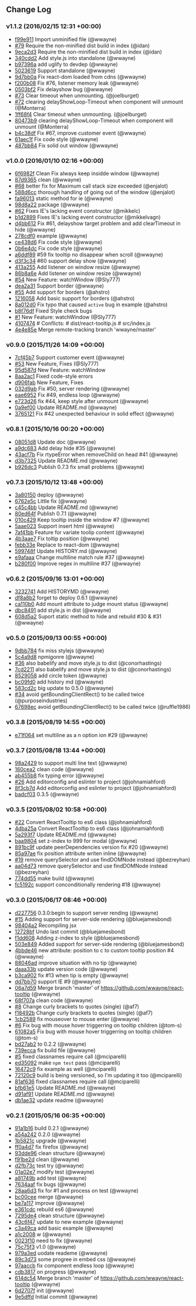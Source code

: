 ## Change Log

### v1.1.2 (2016/02/15 12:31 +00:00)
- [f99e911](https://github.com/wwayne/react-tooltip/commit/f99e91167db1a0723e84699b6184056dd25748c0) Import unminified file (@wwayne)
- [#79](https://github.com/wwayne/react-tooltip/pull/79) Require the non-minified dist build in index (@idan)
- [9eca2d3](https://github.com/wwayne/react-tooltip/commit/9eca2d345cb220080209d92d811b618e0a16987f) Require the non-minified dist build in index (@idan)
- [340cdd2](https://github.com/wwayne/react-tooltip/commit/340cdd256472b7ff4c8327543aff80bf901cd09d) Add style.js into standalone (@wwayne)
- [b97396a](https://github.com/wwayne/react-tooltip/commit/b97396a4ebcb6d070dc719b2a3ba1688d5691f8c) add uglify to devdep (@wwayne)
- [5023619](https://github.com/wwayne/react-tooltip/commit/50236199220b133f58ffca90dd12910bc47a4737) Support standalone (@wwayne)
- [9d7bb0a](https://github.com/wwayne/react-tooltip/commit/9d7bb0a5af9888150cac579d21c0c6eb54e09faf) Fix react-dom loaded from cdns (@wwayne)
- [f200b08](https://github.com/wwayne/react-tooltip/commit/f200b085a6d89c47843c3238f28a08620cfdc9fe) Fix #76, listener memory leak (@wwayne)
- [0503bf2](https://github.com/wwayne/react-tooltip/commit/0503bf2d5ccfa79d2c65f9a58a72ea1c9448fc7c) Fix delayshow bug (@wwayne)
- [#73](https://github.com/wwayne/react-tooltip/pull/73) Clear timeout when unmounting. (@joelburget)
- [#72](https://github.com/wwayne/react-tooltip/pull/72) clearing delayShowLoop-Timeout when component will unmount (@Monterra)
- [1ff68f4](https://github.com/wwayne/react-tooltip/commit/1ff68f4e522ca18a11e9fb442860955eca77694e) Clear timeout when unmounting. (@joelburget)
- [80473b9](https://github.com/wwayne/react-tooltip/commit/80473b902f61e85b1f27f818e4310cf09efc0465) clearing delayShowLoop-Timeout when component will unmount (@Monterra)
- [b4c38df](https://github.com/wwayne/react-tooltip/commit/b4c38df1ac5f96f8f3e70a9686ade454879bb0f9) Fix #67, improve customer event (@wwayne)
- [61aec1f](https://github.com/wwayne/react-tooltip/commit/61aec1fb95a4ab5599fa168da53cb62788d3f293) Fix code style (@wwayne)
- [487bb84](https://github.com/wwayne/react-tooltip/commit/487bb84263c961689f36b024b80c387598407f3e) Fix solid out window (@wwayne)

### v1.0.0 (2016/01/10 02:16 +00:00)
- [6f6982f](https://github.com/wwayne/react-tooltip/commit/6f6982f0fdb84994f3da34c22c0a648ed07d1e32) Clean Fix always keep insidde window (@wwayne)
- [87d9365](https://github.com/wwayne/react-tooltip/commit/87d936541725b183b11bf262eb55763b423ba835) clean (@wwayne)
- [#68](https://github.com/wwayne/react-tooltip/pull/68) better fix for Maximum call stack size exceeded (@enjalot)
- [588d6cc](https://github.com/wwayne/react-tooltip/commit/588d6cc899f479b5e444a36954a0f798690cb587) thorough handling of going out of the window (@enjalot)
- [fa96013](https://github.com/wwayne/react-tooltip/commit/fa96013bd58ec76cac68e2496bbfc47580494490) static method for ie (@wwayne)
- [98d8a22](https://github.com/wwayne/react-tooltip/commit/98d8a220d72b5718eff3ab687f7d29a968dde6e3) package (@wwayne)
- [#62](https://github.com/wwayne/react-tooltip/pull/62) Fixes IE's lacking event constructor (@mikkelc)
- [b1d2899](https://github.com/wwayne/react-tooltip/commit/b1d2899a22d419a5481726094d3f1bf13d9b2534) Fixes IE's lacking event constructor (@mikkelvagn)
- [d4bb612](https://github.com/wwayne/react-tooltip/commit/d4bb61207a90c49e98eb38e34ec1328907e5c365) Fix #61, delayshow target problem and add clearTimeout in hide (@wwayne)
- [278cdf0](https://github.com/wwayne/react-tooltip/commit/278cdf02aed7923070fdb66ef3a79e3a73347b46) example (@wwayne)
- [ce438d6](https://github.com/wwayne/react-tooltip/commit/ce438d687e6c6e4b7f74d91f50a93e8b8e099434) Fix code style (@wwayne)
- [0b6e4dc](https://github.com/wwayne/react-tooltip/commit/0b6e4dc0f649f36499ac6a9018f3719566031edd) Fix code style (@wwayne)
- [a6ddf89](https://github.com/wwayne/react-tooltip/commit/a6ddf895b8f50649fb81060842e76ebdd54f483f) #59 fix tooltip no disappear  when scroll (@wwayne)
- [d3f3c34](https://github.com/wwayne/react-tooltip/commit/d3f3c345a4fdc9c951bdff98fd698d87c00fb41c) #60 support delay show (@wwayne)
- [413a255](https://github.com/wwayne/react-tooltip/commit/413a255b0ad734bfc2530ef57aba03c56e3e0d36) Add listener on window resize (@wwayne)
- [86b8a6e](https://github.com/wwayne/react-tooltip/commit/86b8a6ec424f9c6d3599a148986fdfd13b872a76) Add listener on window resize (@wwayne)
- [#54](https://github.com/wwayne/react-tooltip/pull/54) New Feature: watchWindow (@Sly777)
- [dea2a31](https://github.com/wwayne/react-tooltip/commit/dea2a317a03b927ad50fd392a35884c4e077ed64) Support border (@wwayne)
- [#55](https://github.com/wwayne/react-tooltip/pull/55) Add support for borders (@ahstro)
- [1216058](https://github.com/wwayne/react-tooltip/commit/12160588bccaeece7c0d4ac7ef0eaa22c559dd28) Add basic support for borders (@ahstro)
- [8a012d0](https://github.com/wwayne/react-tooltip/commit/8a012d0145ceeb5d504cebaecc7cf56c22b54564) Fix typo that caused `active` bug in example (@ahstro)
- [b8f76df](https://github.com/wwayne/react-tooltip/commit/b8f76df00a28648ba28ae00169520bb656ca8600) Fixed Style check bugs
- [#1](https://github.com/wwayne/react-tooltip/pull/1) New Feature: watchWindow (@Sly777)
- [4107474](https://github.com/wwayne/react-tooltip/commit/410747454387be7872abb12faa9a8e530c8d5245) # Conflicts: #	dist/react-tooltip.js #	src/index.js
- [4e4e85e](https://github.com/wwayne/react-tooltip/commit/4e4e85e88b7eaa23a4cb054797ba34b22fb4a9f0) Merge remote-tracking branch 'wwayne/master'

### v0.9.0 (2015/11/26 14:09 +00:00)
- [7cf45b7](https://github.com/wwayne/react-tooltip/commit/7cf45b78728241106d1b98a8aa9caf4c9fbd0703) Support customer event (@wwayne)
- [#53](https://github.com/wwayne/react-tooltip/pull/53) New Feature, Fixes (@Sly777)
- [95d587d](https://github.com/wwayne/react-tooltip/commit/95d587d859fe8d0d934602f68e5e1b82e8ca22bb) New Feature: watchWindow
- [8aa2ac1](https://github.com/wwayne/react-tooltip/commit/8aa2ac1e78f9ab82f844a311c7accd663defa09e) Fixed code-style errors
- [d906fab](https://github.com/wwayne/react-tooltip/commit/d906fab9e6f6d3d91b209a89127f1bfd9a3b4627) New Feature, Fixes
- [032d9ab](https://github.com/wwayne/react-tooltip/commit/032d9ab95f6c48ac8b86a4c007b3fecc059eed4f) Fix #50, server rendering (@wwayne)
- [eae6952](https://github.com/wwayne/react-tooltip/commit/eae69527413fd90dade6c04f4fe16a8bc846b7f3) Fix #49, endless loop (@wwayne)
- [e723d26](https://github.com/wwayne/react-tooltip/commit/e723d268fd777d5be9f302baa2072ff43c3f93ef) fix #44, keep style after unmount (@wwayne)
- [0a9ef00](https://github.com/wwayne/react-tooltip/commit/0a9ef000c356b847f2641c3b3fbc5296836bab9e) Update README.md (@wwayne)
- [3765121](https://github.com/wwayne/react-tooltip/commit/3765121369c1ce856a06cb6446938eb954319597) Fix #42 unexpected behaviour in solid effect (@wwayne)

### v0.8.1 (2015/10/16 00:20 +00:00)
- [08051d8](https://github.com/wwayne/react-tooltip/commit/08051d8054fef42a96b28037b5a2d7e817a72a38) Update doc (@wwayne)
- [a9dc683](https://github.com/wwayne/react-tooltip/commit/a9dc6831777b4633a700fb7b6f200a933ccd51c6) Add delay hide #35 (@wwayne)
- [43acf7b](https://github.com/wwayne/react-tooltip/commit/43acf7b06f362ce50093133ac26771d3854f6e85) Fix rtypeError when removeChild on head #41 (@wwayne)
- [d3b7325](https://github.com/wwayne/react-tooltip/commit/d3b7325bf37572c25b48ff699e89dead99bda03f) Update README.md (@wwayne)
- [b926dc3](https://github.com/wwayne/react-tooltip/commit/b926dc343a655d4025e6931028add73d25bd2263) Publish 0.7.3 fix small problems (@wwayne)

### v0.7.3 (2015/10/12 13:48 +00:00)
- [3a80150](https://github.com/wwayne/react-tooltip/commit/3a801509a4ddfedabe7572b1f9d007a32a2de3ed) deploy (@wwayne)
- [6762e5c](https://github.com/wwayne/react-tooltip/commit/6762e5cdc9620227095e54627aa2d1b20272e95f) Little fix (@wwayne)
- [c45c4bb](https://github.com/wwayne/react-tooltip/commit/c45c4bb891ef2ccf55cb7b6511ed5a0b204dd6f2) Update README.md (@wwayne)
- [80ed64f](https://github.com/wwayne/react-tooltip/commit/80ed64f74490bffd73c0cc2d8ce5f11c7b126047) Publish 0.7.1 (@wwayne)
- [010c429](https://github.com/wwayne/react-tooltip/commit/010c42964dcaaf35e59a86c0a4dde0e28464f9ca) Keep tooltip inside the window #7 (@wwayne)
- [5aae023](https://github.com/wwayne/react-tooltip/commit/5aae0235d46dd97310237808ad2432813cff1a44) Support insert html (@wwayne)
- [7af41bb](https://github.com/wwayne/react-tooltip/commit/7af41bb51c4966b120613c1e5de1582c0c8f6c17) Feature for variate toolip content (@wwayne)
- [4b3aae7](https://github.com/wwayne/react-tooltip/commit/4b3aae7df139b736f8abf101181780eab524ab05) Fix toltip position (@wwayne)
- [febb33e](https://github.com/wwayne/react-tooltip/commit/febb33eb0db1ae2884de5340d5eba781ac3d7bc9) Replace to react-dom (@wwayne)
- [599748f](https://github.com/wwayne/react-tooltip/commit/599748fba887506a38f6e9f7355b8c1c0c89a04c) Update HISTORY.md (@wwayne)
- [e9afaaa](https://github.com/wwayne/react-tooltip/commit/e9afaaa6a00e68f7ac00d7eba08690cc9e31c4b5) Change multiline match rule #37 (@wwayne)
- [b280f00](https://github.com/wwayne/react-tooltip/commit/b280f00932027ccac12c9c8d3385d8dbb72cc79f) Improve regex in multiline #37 (@wwayne)

### v0.6.2 (2015/09/16 13:01 +00:00)
- [3232741](https://github.com/wwayne/react-tooltip/commit/3232741ed18008ed1e14a03db6062f162b5df6a9) Add HISTORYMD (@wwayne)
- [df8a8b2](https://github.com/wwayne/react-tooltip/commit/df8a8b2c8dfc8093f632029b224b8acdd42fa465) forget to deploy 0.6.1 (@wwayne)
- [ca110b0](https://github.com/wwayne/react-tooltip/commit/ca110b0f3c44b96294d1c552496cd12257238956) Add mount attribute to judge mount status (@wwayne)
- [dbc8491](https://github.com/wwayne/react-tooltip/commit/dbc849127bb90500d3690cef447fddea60585e95) add style.js in dist (@wwayne)
- [608d5a2](https://github.com/wwayne/react-tooltip/commit/608d5a21d1fff47952a1e8f606e2e6be28096a21) Suport static method to hide and rebuild #30 & #31 (@wwayne)

### v0.5.0 (2015/09/13 00:55 +00:00)
- [9dbb784](https://github.com/wwayne/react-tooltip/commit/9dbb7840be4b70ae58da24ff2858bc84793c0f12) fix miss stylejs (@wwayne)
- [5c4a9d8](https://github.com/wwayne/react-tooltip/commit/5c4a9d81636f1f9d9b4efb82c5b6043a3286db2c) npmigonre (@wwayne)
- [#36](https://github.com/wwayne/react-tooltip/pull/36) also babelify and move style.js to dist (@conorhastings)
- [7cd2211](https://github.com/wwayne/react-tooltip/commit/7cd221178d214ed508b773cb4f208364181d4c93) also babelify and move style.js to dist (@conorhastings)
- [8529058](https://github.com/wwayne/react-tooltip/commit/8529058711e8b76915e7f40e6e88f2e4eec4d353) add circle token (@wwayne)
- [bc09fd0](https://github.com/wwayne/react-tooltip/commit/bc09fd053d67174addc70c475ffb97128f796ddf) add history md (@wwayne)
- [583cd2c](https://github.com/wwayne/react-tooltip/commit/583cd2c6017326340b340917be4a72e96145746e) big update to 0.5.0 (@wwayne)
- [#34](https://github.com/wwayne/react-tooltip/pull/34) avoid getBoundingClientRect() to be called twice (@purposeindustries)
- [67698ec](https://github.com/wwayne/react-tooltip/commit/67698ec1b517637fd57c5c1a4e9937837ca93704) avoid getBoundingClientRect() to be called twice (@ruffle1986)

### v0.3.8 (2015/08/19 14:55 +00:00)
- [e71f064](https://github.com/wwayne/react-tooltip/commit/e71f064a39d82464068078a38d8a9cd1a0325f53) set multiline as a n option ion #29 (@wwayne)

### v0.3.7 (2015/08/18 13:44 +00:00)
- [98a2429](https://github.com/wwayne/react-tooltip/commit/98a24290d0ff07a592449c63ae618371012e8099) to support multi line text (@wwayne)
- [160cea2](https://github.com/wwayne/react-tooltip/commit/160cea2bc400835fa202e8b51d0520d3826f6f7c) clean code (@wwayne)
- [ab455b8](https://github.com/wwayne/react-tooltip/commit/ab455b8ba5e5f167fb579abab5b71598f2a156e5) fix typing error (@wwayne)
- [#26](https://github.com/wwayne/react-tooltip/pull/26) Add editorconfig and eslinter to project (@johnamiahford)
- [8f3cb7d](https://github.com/wwayne/react-tooltip/commit/8f3cb7d6bcf70ea81a66ea560c3b386c3a95a192) Add editorconfig and eslinter to project (@johnamiahford)
- [badcf03](https://github.com/wwayne/react-tooltip/commit/badcf03ccae165a07dc9b15f0569c6fc6e1a0fa3) 0.3.5 (@wwayne)

### v0.3.5 (2015/08/02 10:58 +00:00)
- [#22](https://github.com/wwayne/react-tooltip/pull/22) Convert ReactTooltip to es6 class (@johnamiahford)
- [4dba25a](https://github.com/wwayne/react-tooltip/commit/4dba25a51c054782c3b1d3cedc3101cca7b1f70b) Convert ReactTooltip to es6 class (@johnamiahford)
- [5a293f7](https://github.com/wwayne/react-tooltip/commit/5a293f706c4cede3ae4784595f2fb520dcc0a3e0) Update README.md (@wwayne)
- [baa9804](https://github.com/wwayne/react-tooltip/commit/baa9804db6d520e06f321f1cdc0b55df85abb423) set z-index to 999 for modal (@wwayne)
- [891bc9f](https://github.com/wwayne/react-tooltip/commit/891bc9fe27f318f1b2c7b8e3989ac36f6f4b09fb) update peerDependencies version fix #20 (@wwayne)
- [85a97ae](https://github.com/wwayne/react-tooltip/commit/85a97ae2b13f440207df8dc4e22c9998b26b047b) fix position attribute writen inline (@wwayne)
- [#19](https://github.com/wwayne/react-tooltip/pull/19) remove querySelector and use findDOMNode instead (@bezreyhan)
- [aa04d73](https://github.com/wwayne/react-tooltip/commit/aa04d73a42d1f871ec376257c3d10642e161dc27) remove querySelector and use findDOMNode instead (@bezreyhan)
- [774dd55](https://github.com/wwayne/react-tooltip/commit/774dd550e8494de280322605048f4a984eab4e3c) make build (@wwayne)
- [fc5192c](https://github.com/wwayne/react-tooltip/commit/fc5192c777acc87ab5e9fa3f9e73c5d6cef7bb5c) support conconditionally rendering #18 (@wwayne)

### v0.3.0 (2015/06/17 08:46 +00:00)
- [d227756](https://github.com/wwayne/react-tooltip/commit/d227756e3260e28b1e65c77af696e644a2558e04) 0.3.0:begin to support server rending (@wwayne)
- [#15](https://github.com/wwayne/react-tooltip/pull/15) Adding support for server-side rendering (@bluejamesbond)
- [98404a2](https://github.com/wwayne/react-tooltip/commit/98404a270662ccd04837a9e38f0507dc8ab4ddb3) Recompiling jsx
- [12728bf](https://github.com/wwayne/react-tooltip/commit/12728bf61e027db2a36d44f8eec3ad922054c597) Undo last commit (@bluejamesbond)
- [f1dd608](https://github.com/wwayne/react-tooltip/commit/f1dd6087b2580fe34624e21a8398ed4dbdb2b499) Adding z-index to style (@bluejamesbond)
- [503e849](https://github.com/wwayne/react-tooltip/commit/503e849a8d5358d596be5308f9536e5656a8362d) Added support for server-side rendering (@bluejamesbond)
- [4bbde46](https://github.com/wwayne/react-tooltip/commit/4bbde46304f0ab80dfde9dc0b3ba03d5f4f2b7ac) new attribute: position to c to custom tooltip position #4 (@wwayne)
- [88046ad](https://github.com/wwayne/react-tooltip/commit/88046ade4696b055dc75f419f887e5c1f70dbffb) improve situation with no tip (@wwayne)
- [daaa33b](https://github.com/wwayne/react-tooltip/commit/daaa33b01c0329ea01fc1436a2262f6bfb762272) update version code (@wwayne)
- [b3ca902](https://github.com/wwayne/react-tooltip/commit/b3ca9020fd8c6478fb0e57ebdaa39d28991038ab) fix #13 when tip is empty (@wwayne)
- [dd7bb70](https://github.com/wwayne/react-tooltip/commit/dd7bb70968029455bebb9d693c4fd8508d74eaec) support IE #9 (@wwayne)
- [06a7d59](https://github.com/wwayne/react-tooltip/commit/06a7d59f8f960f152f1660e9c40ac17013640b11) Merge branch 'master' of https://github.com/wwayne/react-tooltip (@wwayne)
- [68f707a](https://github.com/wwayne/react-tooltip/commit/68f707a38ea0c4f57ec4db6cd2eaf1c89d270c96) clean code (@wwayne)
- [#8](https://github.com/wwayne/react-tooltip/pull/8) Change curly brackets to quotes (single) (@af7)
- [f18492b](https://github.com/wwayne/react-tooltip/commit/f18492b23688ff7fa22eb03bd7b017e9b113844f) Change curly brackets to quotes (single) (@af7)
- [1cb2589](https://github.com/wwayne/react-tooltip/commit/1cb2589f9ff790cbd98d9c0f4e6d57d80fa9de71) fix mouseover to mouse enter (@wwayne)
- [#6](https://github.com/wwayne/react-tooltip/pull/6) Fix bug with mouse hover triggerring on tooltip children (@tom-s)
- [61082a5](https://github.com/wwayne/react-tooltip/commit/61082a56dd6fbfce92c51e2f271847905a5960c8) Fix bug with mouse hover triggerring on tooltip children (@tom-s)
- [bd27ab2](https://github.com/wwayne/react-tooltip/commit/bd27ab2ce17d38ce4d1f6927a70a90f44127705f) to 0.2.2 (@wwayne)
- [739ecca](https://github.com/wwayne/react-tooltip/commit/739ecca856e63585a21942a6fd28edd3714a0a62) fix build file (@wwayne)
- [#5](https://github.com/wwayne/react-tooltip/pull/5) fixed classnames require call (@mciparelli)
- [ed35092](https://github.com/wwayne/react-tooltip/commit/ed350920aeb0c1d8ca20cb5267544f966073e84d) make `npm test` pass (@mciparelli)
- [16472c9](https://github.com/wwayne/react-tooltip/commit/16472c9c3a7b521ae611bc1587455e1b79f113bb) fix example as well (@mciparelli)
- [72120c9](https://github.com/wwayne/react-tooltip/commit/72120c942bebda226430b0dd1ecc8fe4120fe52c) build is being versioned, so I'm updating it too (@mciparelli)
- [81af636](https://github.com/wwayne/react-tooltip/commit/81af63608ef389d595762f5730880f4d20503684) fixed classnames require call (@mciparelli)
- [bfb61e5](https://github.com/wwayne/react-tooltip/commit/bfb61e5349e5f59626b103e9ed49471ee02aaba3) Update README.md (@wwayne)
- [d91af91](https://github.com/wwayne/react-tooltip/commit/d91af91558e173a331e8c249824ff1aff6f3689a) Update README.md (@wwayne)
- [db1ae32](https://github.com/wwayne/react-tooltip/commit/db1ae3232e6e3372dc6cf846312d58853743b3f1) update readme (@wwayne)

### v0.2.1 (2015/05/16 06:35 +00:00)
- [91a1b16](https://github.com/wwayne/react-tooltip/commit/91a1b16b4a46f1abcf6663c38e0b1f9d342f31d6) build 0.2.1 (@wwayne)
- [a54a242](https://github.com/wwayne/react-tooltip/commit/a54a2425c8fbb704b8fe311d1cf6cff2a1acc1e2) 0.2.0 (@wwayne)
- [1b5821c](https://github.com/wwayne/react-tooltip/commit/1b5821c27c9a0142fb69dfa3261356fb6c224f2d) upgrade (@wwayne)
- [ff0a4d7](https://github.com/wwayne/react-tooltip/commit/ff0a4d72f3c8956962a51163d8abe706e1a5cfd8) fix firefox (@wwayne)
- [93dde96](https://github.com/wwayne/react-tooltip/commit/93dde96686dd083c4ec0074b5e8afdcf3c42fd67) clean structure (@wwayne)
- [f91be2d](https://github.com/wwayne/react-tooltip/commit/f91be2dd28949ddcd928e9f46ce2d931326fb120) clean (@wwayne)
- [d2fb73c](https://github.com/wwayne/react-tooltip/commit/d2fb73c41c8c747a5602eb72e959cacc7c4597fa) test try (@wwayne)
- [01a02e7](https://github.com/wwayne/react-tooltip/commit/01a02e71b758c9c5db7c50c95c7e0df867f02ebe) modify test (@wwayne)
- [a81749b](https://github.com/wwayne/react-tooltip/commit/a81749b5f09d570ed836fe28bbf80005af10ee0b) add test (@wwayne)
- [7634aaf](https://github.com/wwayne/react-tooltip/commit/7634aaf2d2f61a1c9f3143c2d134b9989f1b40dd) fix bugs (@wwayne)
- [28aa6d3](https://github.com/wwayne/react-tooltip/commit/28aa6d38580b49baca9015aeb1d788182c5de67e) fix for #1 and process on test (@wwayne)
- [bc00cee](https://github.com/wwayne/react-tooltip/commit/bc00cee92d9aa4672d2bbfbcffb5a0b89ddaec28) merge (@wwayne)
- [be7a117](https://github.com/wwayne/react-tooltip/commit/be7a117a4c932b20fc786cc19ef83b73579976e8) improve (@wwayne)
- [e361cdc](https://github.com/wwayne/react-tooltip/commit/e361cdca72f26ae0579c5bbc5beaa9f737d711ba) rebuild es6 (@wwayne)
- [7295de4](https://github.com/wwayne/react-tooltip/commit/7295de493abe40bc29b31e421ee94a00ae8a0194) clean structure (@wwayne)
- [43c6f47](https://github.com/wwayne/react-tooltip/commit/43c6f47dc11e857bae68b3c68a1b7b1b2d7e25fb) update to new example (@wwayne)
- [c3a49ca](https://github.com/wwayne/react-tooltip/commit/c3a49ca6ffbd756cfb95e0041c181652b197d049) add basic example (@wwayne)
- [a1c2008](https://github.com/wwayne/react-tooltip/commit/a1c20080d607ffc53604a0f73fc55ded21fd6db5) w (@wwayne)
- [0023f10](https://github.com/wwayne/react-tooltip/commit/0023f1076dfa51a039621e785ca0761ec4403682) need to fix (@wwayne)
- [75c75f3](https://github.com/wwayne/react-tooltip/commit/75c75f36f891952bbbcc6c7971b902295f353fdd) v1.0 (@wwayne)
- [979a3ed](https://github.com/wwayne/react-tooltip/commit/979a3ed161235f11840a9a12fb005f6b4e5b6b03) uodate reademe (@wwayne)
- [89c3d73](https://github.com/wwayne/react-tooltip/commit/89c3d732ba83f3f281af56978dafe18856911bb7) some progree in embed css (@wwayne)
- [97aaccb](https://github.com/wwayne/react-tooltip/commit/97aaccb893f1e0727c39c6e96620589b08d1e1dd) fix component endless loop (@wwayne)
- [cdb3817](https://github.com/wwayne/react-tooltip/commit/cdb3817e6f3f0395135992161ed7f3f44bb35a46) on progress (@wwayne)
- [614dc54](https://github.com/wwayne/react-tooltip/commit/614dc54ce560c3b16d8b1c1e02f03b7ab66242f7) Merge branch 'master' of https://github.com/wwayne/react-tooltip (@wwayne)
- [6d2707f](https://github.com/wwayne/react-tooltip/commit/6d2707f1dc40032064a62ef5cccfb84b780502b2) init (@wwayne)
- [9e5dffd](https://github.com/wwayne/react-tooltip/commit/9e5dffd0901a985ddea34b9a281b57f262edc4bb) Initial commit (@wwayne)